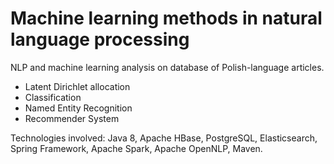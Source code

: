# Machine learning methods in natural language processing 
NLP and machine learning analysis on database of Polish-language articles. 
* Latent Dirichlet allocation
* Classification
* Named Entity Recognition
* Recommender System

Technologies involved: Java 8, Apache HBase, PostgreSQL, Elasticsearch, Spring Framework, Apache Spark, Apache OpenNLP, Maven.
